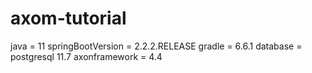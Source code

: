 # axom-tutorial

java = 11
springBootVersion = 2.2.2.RELEASE
gradle = 6.6.1
database = postgresql 11.7
axonframework = 4.4

